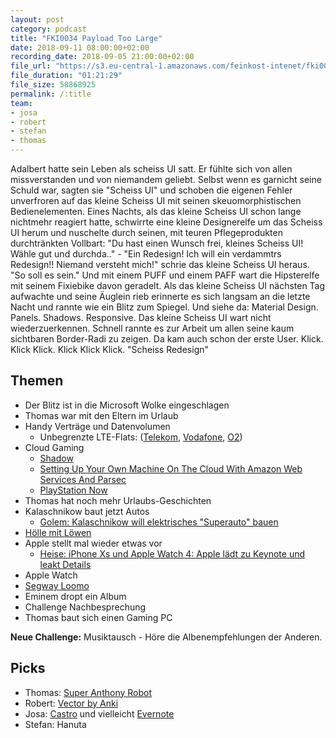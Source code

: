 ```yaml
---
layout: post
category: podcast
title: "FKI0034 Payload Too Large"
date: 2018-09-11 08:00:00+02:00
recording_date: 2018-09-05 21:00:00+02:00
file_url: "https://s3.eu-central-1.amazonaws.com/feinkost-intenet/fki0034.mp3"
file_duration: "01:21:29"
file_size: 58868925
permalink: /:title
team:
- josa
- robert
- stefan
- thomas
---
```

Adalbert hatte sein Leben als scheiss UI satt. Er fühlte sich von allen missverstanden und von niemandem geliebt. Selbst wenn es garnicht seine Schuld war, sagten sie "Scheiss UI" und schoben die eigenen Fehler unverfroren auf das kleine Scheiss UI mit seinen skeuomorphistischen Bedienelementen. Eines Nachts, als das kleine Scheiss UI schon lange nichtmehr reagiert hatte, schwirrte eine kleine Designerelfe um das Scheiss UI herum und nuschelte durch seinen, mit teuren Pflegeprodukten durchtränkten Vollbart: "Du hast einen Wunsch frei, kleines Scheiss UI! Wähle gut und durchda.." - "Ein Redesign! Ich will ein verdammtrs Redesign!! Niemand versteht mich!" schrie das kleine Scheiss UI heraus. "So soll es sein." Und mit einem PUFF und einem PAFF wart die Hipsterelfe mit seinem Fixiebike davon geradelt. Als das kleine Scheiss UI  nächsten Tag aufwachte und seine Äuglein rieb erinnerte es sich langsam an die letzte Nacht und rannte wie ein Blitz zum Spiegel. Und siehe da: Material Design. Panels. Shadows. Responsive. Das kleine Scheiss UI wart nicht wiederzuerkennen. Schnell rannte es zur Arbeit um allen seine kaum sichtbaren Border-Radi zu zeigen. Da kam auch schon der erste User. Klick. Klick Klick. Klick Klick Klick. "Scheiss Redesign"

## Themen

- Der Blitz ist in die Microsoft Wolke eingeschlagen
- Thomas war mit den Eltern im Urlaub
- Handy Verträge und Datenvolumen
  - Unbegrenzte LTE-Flats: ([Telekom](https://www.telekom.de/unterwegs/tarife-und-optionen/smartphone-tarife), [Vodafone](https://www.vodafone.de/privat/service/red-xl-unlimited.html), [O2](https://www.o2online.de/e-shop/tarif/o2-free-unlimited?intcmp=epo2p_neuro-teaser-tarife_o2-free-unlimited))
- Cloud Gaming
  - [Shadow](https://shadow.tech)
  - [Setting Up Your Own Machine On The Cloud With Amazon Web Services And Parsec](https://blog.parsecgaming.com/easy-aws-g2-gpu-instance-setup-for-gaming-2764ccf9f50e)
  - [PlayStation Now](https://www.playstation.com/de-de/explore/playstation-now/)
- Thomas hat noch mehr Urlaubs-Geschichten
- Kalaschnikow baut jetzt Autos
  - [Golem: Kalaschnikow will elektrisches "Superauto" bauen](https://www.golem.de/news/retrokombi-kalaschnikow-will-elektrisches-superauto-bauen-1808-136169.html)
- [Hölle mit Löwen](https://www.vox.de/cms/sendungen/die-hoehle-der-loewen.html)
- Apple stellt mal wieder etwas vor
  - [Heise: iPhone Xs und Apple Watch 4: Apple lädt zu Keynote und leakt Details](https://www.heise.de/mac-and-i/meldung/iPhone-Xs-und-Apple-Watch-4-Apple-laedt-zu-Keynote-und-leakt-Details-4152036.html)
- Apple Watch
- [Segway Loomo](https://www.segwayrobotics.com/)
- Eminem dropt ein Album
- Challenge Nachbesprechung
- Thomas baut sich einen Gaming PC

**Neue Challenge:** Musiktausch - Höre die Albenempfehlungen der Anderen. 


## Picks

- Thomas: [Super Anthony Robot](https://www.super-anthony.com/)
- Robert: [Vector by Anki](https://www.anki.com/en-us/vector)
- Josa: [Castro](http://supertop.co/castro/) und vielleicht [Evernote](https://evernote.com/intl/de)
- Stefan: Hanuta
